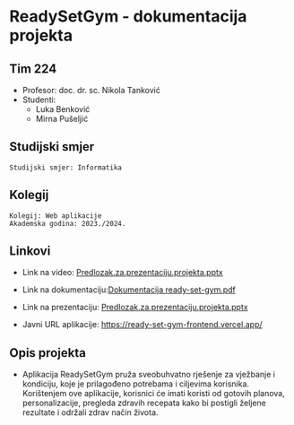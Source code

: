 # ReadySetGym - dokumentacija projekta

## Tim 224

- Profesor: doc. dr. sc. Nikola Tanković
- Studenti:
  - Luka Benković
  - Mirna Pušeljić

## Studijski smjer 
```
Studijski smjer: Informatika
```

## Kolegij
```
Kolegij: Web aplikacije
Akademska godina: 2023./2024.
```

## Linkovi
- Link na video: [Predlozak.za.prezentaciju.projekta.pptx](https://github.com/mpuseljic/ready-set-gym-backend/files/14234132/Predlozak.za.prezentaciju.projekta.pptx)

- Link na dokumentaciju:[Dokumentacija ready-set-gym.pdf](https://github.com/mpuseljic/ready-set-gym-frontend/files/14233956/Dokumentacija.ready-set-gym.pdf)
  
- Link na prezentaciju: [Predlozak.za.prezentaciju.projekta.pptx](https://github.com/mpuseljic/ready-set-gym-backend/files/14234138/Predlozak.za.prezentaciju.projekta.pptx)
  
- Javni URL aplikacije: https://ready-set-gym-frontend.vercel.app/


## Opis projekta
- Aplikacija ReadySetGym pruža sveobuhvatno rješenje za vježbanje i kondiciju, koje je prilagođeno potrebama i ciljevima korisnika. Korištenjem ove aplikacije, korisnici će imati koristi od gotovih planova, personalizacije, pregleda zdravih recepata kako bi postigli željene rezultate i održali zdrav način života.
